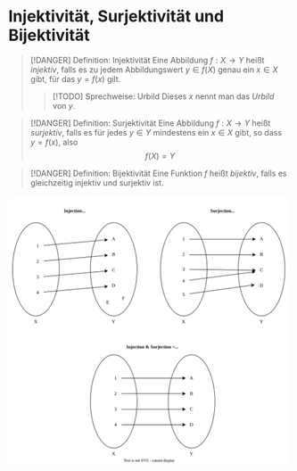 # Injektivität, Surjektivität und Bijektivität

> [!DANGER] Definition: Injektivität
> Eine Abbildung $f: X \to Y$ heißt *injektiv*, falls es zu jedem Abbildungswert $y \in f(X)$ genau ein $x \in X$ gibt, für das $y = f(x)$ gilt.
> > [!TODO] Sprechweise: Urbild
> > Dieses $x$ nennt man das *Urbild* von $y$.

> [!DANGER] Definition: Surjektivität
> Eine Abbildung $f: X \to Y$ heißt *surjektiv*, falls es für jedes $y\in Y$ mindestens ein $x \in X$ gibt, so dass $y = f(x)$, also 
> $$f(X) = Y$$

> [!DANGER] Definition: Bijektivität
> Eine Funktion $f$ heißt *bijektiv*, falls es gleichzeitig injektiv und surjektiv ist.

![Injection, Surjection, Bijection](1.%20Abbildungen/Resources/Injection,%20Surjection,%20Bijection.svg)
